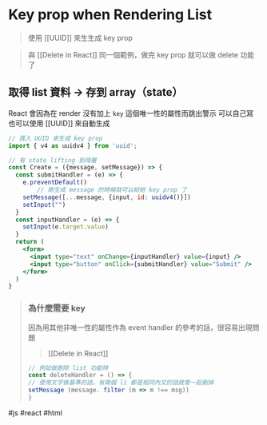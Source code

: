 # Key prop when Rendering List
> 使用 [[UUID]] 來生生成 key prop

>與 [[Delete in React]] 同一個範例，做完 key prop 就可以做 delete 功能了

## 取得 list 資料 -> 存到 array（state）
React 會因為在 render 沒有加上 `key` 這個唯一性的屬性而跳出警示
可以自己寫也可以使用 [[UUID]] 來自動生成
```jsx
// 匯入 UUID 來生成 key prop
import { v4 as uuidv4 } from 'uuid';

// 有 state lifting 到母層
const Create = ({message, setMessage}) => {
  const submitHandler = (e) => {
    e.preventDefault()
		// 剛生成 message 的時候就可以給她 key prop 了
    setMessage([...message, {input, id: uuidv4()}])
    setInput("")
  }
  const inputHandler = (e) => {
    setInput(e.target.value)
  }
  return (
    <form>
      <input type="text" onChange={inputHandler} value={input} />
      <input type="button" onClick={submitHandler} value="Submit" />
    </form>
  )
}
```
>### 為什麼需要 key
>因為用其他非唯一性的屬性作為 event handler 的參考的話，很容易出現問題
> >[[Delete in React]]
>
> ```jsx
> // 例如做刪除 list 功能時
>const deleteHandler = () => {
>// 使用文字做基準的話，有兩個 li 都是相同內文的話就會一起刪掉
>setMessage (message. filter (m => m !== msg))
>}
> ```

#js #react #html 